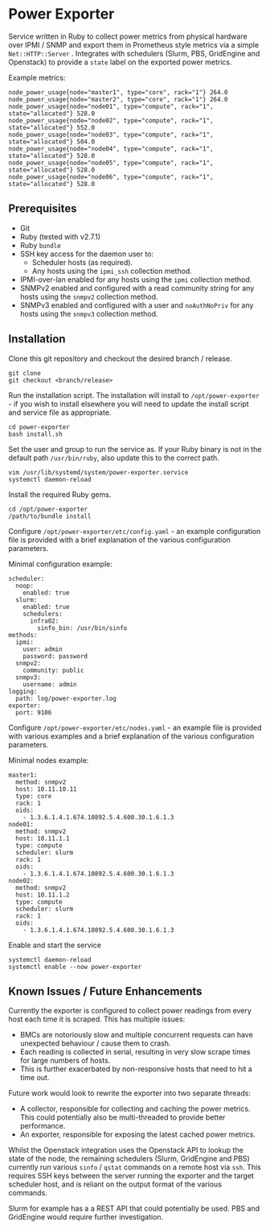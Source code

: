 # Power Exporter
Service written in Ruby to collect power metrics from physical hardware over IPMI / SNMP and export them in Prometheus style metrics via a simple `Net::HTTP::Server` . Integrates with schedulers (Slurm, PBS, GridEngine and Openstack) to provide a `state` label on the exported power metrics.

Example metrics:
```
node_power_usage{node="master1", type="core", rack="1"} 264.0
node_power_usage{node="master2", type="core", rack="1"} 264.0
node_power_usage{node="node01", type="compute", rack="1", state="allocated"} 528.0
node_power_usage{node="node02", type="compute", rack="1", state="allocated"} 552.0
node_power_usage{node="node03", type="compute", rack="1", state="allocated"} 504.0
node_power_usage{node="node04", type="compute", rack="1", state="allocated"} 528.0
node_power_usage{node="node05", type="compute", rack="1", state="allocated"} 528.0
node_power_usage{node="node06", type="compute", rack="1", state="allocated"} 528.0
```

## Prerequisites
- Git
- Ruby (tested with v2.7.1)
- Ruby `bundle`
- SSH key access for the daemon user to:
  - Scheduler hosts (as required).
  - Any hosts using the `ipmi_ssh` collection method.
- IPMI-over-lan enabled for any hosts using the `ipmi` collection method.
- SNMPv2 enabled and configured with a read community string for any hosts using the `snmpv2` collection method.
- SNMPv3 enabled and configured with a user and `noAuthNoPriv` for any hosts using the `snmpv3` collection method.

## Installation
Clone this git repository and checkout the desired branch / release.
```
git clone
git checkout <branch/release>
```

Run the installation script. The installation will install to `/opt/power-exporter` - if you wish to install elsewhere you will need to update the install script and service file as appropriate.
```
cd power-exporter
bash install.sh
```

Set the user and group to run the service as. If your Ruby binary is not in the default path `/usr/bin/ruby`, also update this to the correct path.
```
vim /usr/lib/systemd/system/power-exporter.service
systemctl daemon-reload
```
Install the required Ruby gems.
```
cd /opt/power-exporter
/path/to/bundle install
```
Configure `/opt/power-exporter/etc/config.yaml` - an example configuration file is provided with a brief explanation of the various configuration parameters.

Minimal configuration example:
```
scheduler:
  noop:
    enabled: true
  slurm:
    enabled: true
    schedulers:
      infra02:
        sinfo_bin: /usr/bin/sinfo
methods:
  ipmi:
    user: admin
    password: password
  snmpv2:
    community: public
  snmpv3:
    username: admin
logging:
  path: log/power-exporter.log
exporter:
  port: 9106
```

Configure `/opt/power-exporter/etc/nodes.yaml` - an example file is provided with various examples and a brief explanation of the various configuration parameters.

Minimal nodes example:
```
master1:
  method: snmpv2
  host: 10.11.10.11
  type: core
  rack: 1
  oids:
    - 1.3.6.1.4.1.674.10892.5.4.600.30.1.6.1.3
node01:
  method: snmpv2
  host: 10.11.1.1
  type: compute
  scheduler: slurm
  rack: 1
  oids:
    - 1.3.6.1.4.1.674.10892.5.4.600.30.1.6.1.3
node02:
  method: snmpv2
  host: 10.11.1.2
  type: compute
  scheduler: slurm
  rack: 1
  oids:
    - 1.3.6.1.4.1.674.10892.5.4.600.30.1.6.1.3
```
Enable and start the service
```
systemctl daemon-reload
systemctl enable --now power-exporter
```

## Known Issues / Future Enhancements
Currently the exporter is configured to collect power readings from every host each time it is scraped. This has multiple issues:

- BMCs are notoriously slow and multiple concurrent requests can have unexpected behaviour / cause them to crash.
- Each reading is collected in serial, resulting in very slow scrape times for large numbers of hosts.
- This is further exacerbated by non-responsive hosts that need to hit a time out.

Future work would look to rewrite the exporter into two separate threads:
- A collector, responsible for collecting and caching the power metrics. This could potentially also be multi-threaded to provide better performance.
- An exporter, responsible for exposing the latest cached power metrics.

Whilst the Openstack integration uses the Openstack API to lookup the state of the node, the remaining schedulers (Slurm, GridEngine and PBS) currently run various `sinfo` / `qstat` commands on a remote host via `ssh`. This requires SSH keys between the server running the exporter and the target scheduler host, and is reliant on the output format of the various commands.

Slurm for example has a a REST API that could potentially be used. PBS and GridEngine would require further investigation.
